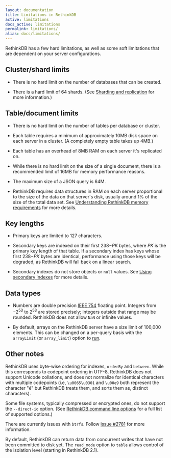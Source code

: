 ```yaml
---
layout: documentation
title: Limitations in RethinkDB
active: limitations
docs_active: limitations
permalink: limitations/
alias: docs/limitations/
---
```


RethinkDB has a few hard limitations, as well as some soft limitations that are dependent on your server configurations.

## Cluster/shard limits ##

* There is no hard limit on the number of databases that can be created. 

* There is a hard limit of 64 shards. (See [Sharding and replication](/docs/sharding-and-replication/) for more information.)

## Table/document limits ##

* There is no hard limit on the number of tables per database or cluster.

* Each table requires a minimum of approximately 10MB disk space on each server in a cluster. (A completely empty table takes up 4MB.)

* Each table has an overhead of 8MB RAM on each server it's replicated on.

* While there is no hard limit on the size of a single document, there is a recommended limit of 16MB for memory performance reasons.

* The maximum size of a JSON query is 64M.

* RethinkDB requires data structures in RAM on each server proportional to the size of the data on that server's disk, usually around 1% of the size of the total data set. See [Understanding RethinkDB memory requirements](/docs/memory-usage) for more details.

## Key lengths ##

* Primary keys are limited to 127 characters.

* Secondary keys are indexed on their first 238&minus;*PK* bytes, where *PK* is the primary key length of that table. If a secondary index has keys whose first 238&minus;*PK* bytes are identical, performance using those keys will be degraded, as RethinkDB will fall back on a linear search.

* Secondary indexes do not store objects or `null` values. See [Using secondary indexes](/docs/secondary-indexes/) for more details.

## Data types ##

* Numbers are double precision [IEEE 754][fp] floating point. Integers from &minus;2<sup>53</sup> to 2<sup>53</sup> are stored precisely; integers outside that range may be rounded. RethinkDB does not allow `NaN` or infinite values.

* By default, arrays on the RethinkDB server have a size limit of 100,000 elements. This can be changed on a per-query basis with the `arrayLimit` (or `array_limit`) option to [run](/api/javascript/run).

[fp]: https://en.wikipedia.org/wiki/IEEE_floating_point

## Other notes ##

RethinkDB uses byte-wise ordering for indexes, `orderBy` and `between`. While this corresponds to codepoint ordering in UTF-8, RethinkDB does not support Unicode collations, and does not normalize for identical characters with multiple codepoints (i.e, `\u0065\u0301` and `\u00e9` both represent the character "&eacute;" but RethinkDB treats them, and sorts them as, distinct characters).

Some file systems, typically compressed or encrypted ones, do not support the `--direct-io` option. (See [RethinkDB command line options][cli] for a full list of supported options.)

[cli]: /docs/cli-options/

There are currently issues with `btrfs`. Follow [issue #2781](https://github.com/rethinkdb/rethinkdb/issues/2781) for more information.

By default, RethinkDB can return data from concurrent writes that have not been committed to disk yet. The `read_mode` option to `table` allows control of the isolation level (starting in RethinkDB 2.1).
